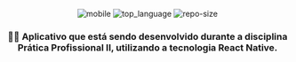 <div align="center">

![mobile] ![top_language] ![repo-size]

### 🕵️‍♂️ Aplicativo que está sendo desenvolvido durante a disciplina Prática Profissional II, utilizando a tecnologia React Native.

</div>

<!-- Bagdes -->
[mobile]: https://img.shields.io/badge/mobile-React%20Native-63DAFA?style=flat-square
[top_language]: https://img.shields.io/github/languages/top/iancmilan/app-sp?style=flat-square
[repo-size]: https://img.shields.io/github/repo-size/iancmilan/app-sp?style=flat-square
